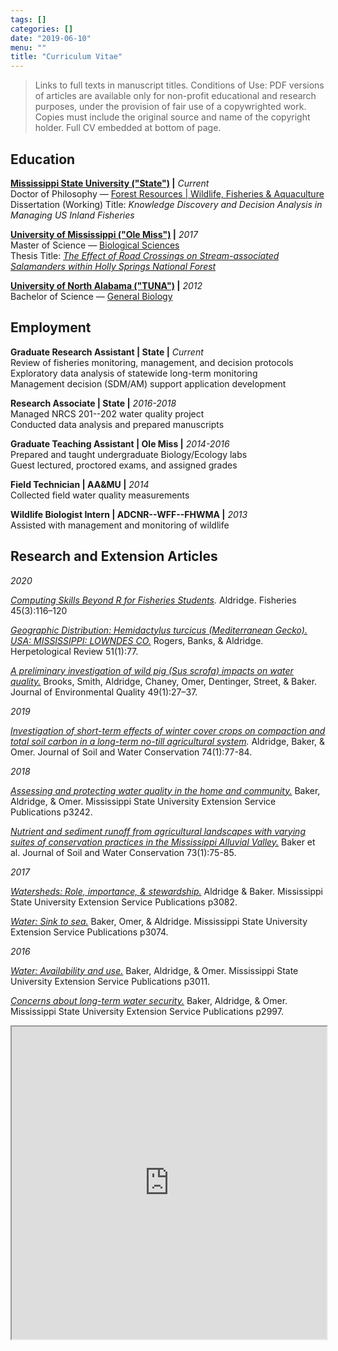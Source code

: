 ```yaml
---
tags: []
categories: []
date: "2019-06-10"
menu: ""
title: "Curriculum Vitae"
---
```


> Links to full texts in manuscript titles. Conditions of Use: PDF versions of articles are available only for non-profit educational and research purposes, under the provision of fair use of a copywrighted work. Copies must include the original source and name of the copyright holder. Full CV embedded at bottom of page.  

## Education

__[Mississippi State University ("State")](www.msstate.edu) |__ _Current_  
    Doctor of Philosophy — [Forest Resources | Wildlife, Fisheries & Aquaculture](http://www.cfr.msstate.edu/wildlife/fisheries.asp)  
    Dissertation (Working) Title: _Knowledge Discovery and Decision Analysis in Managing US Inland Fisheries_  
    
__[University of Mississippi ("Ole Miss")](http://www.olemiss.edu/) |__ _2017_  
    Master of Science — [Biological Sciences](https://biology.olemiss.edu/)  
    Thesis Title: [_The Effect of Road Crossings on Stream-associated Salamanders within Holly Springs National Forest_](https://search.proquest.com/docview/1925911777) <a href="https://plu.mx/plum/a/?repo_url=https://search.proquest.com/docview/1925911777" data-popup="right" data-badge="true" class="plumx-plum-print-popup plum-bigben-theme" data-site="plum" data-hide-when-empty="true"></a>

__[University of North Alabama ("TUNA")](https://www.una.edu/) |__ _2012_  
    Bachelor of Science — [General Biology](https://www.una.edu/biology/)  


## Employment

__Graduate Research Assistant | State |__ _Current_  
    Review of fisheries monitoring, management, and decision protocols  
    Exploratory data analysis of statewide long-term monitoring  
    Management decision (SDM/AM) support application development  

__Research Associate | State |__ _2016-2018_  
    Managed NRCS 201--202 water quality project  
    Conducted data analysis and prepared manuscripts  

__Graduate Teaching Assistant | Ole Miss |__ _2014-2016_  
    Prepared and taught undergraduate Biology/Ecology labs  
    Guest lectured, proctored exams, and assigned grades  
    
__Field Technician | AA&MU |__ _2014_  
    Collected field water quality measurements

__Wildlife Biologist Intern | ADCNR--WFF--FHWMA |__ _2013_  
    Assisted with management and monitoring of wildlife


## Research and Extension Articles  

_2020_

_[Computing Skills Beyond R for Fisheries Students](https://doi.org/10.1002/fsh.10392)._ Aldridge. Fisheries 45(3):116–120

*[Geographic Distribution: Hemidactylus turcicus (Mediterranean Gecko). USA: MISSISSIPPI: LOWNDES CO.](https://www.dropbox.com/s/pchyjdvfqj6gm9p/HR_Mar_2020_Final_150dpi_Geographic%20Distribution.pdf?dl=1)* Rogers, Banks, & Aldridge. Herpetological Review 51(1):77.

_[A preliminary investigation of wild pig (Sus scrofa) impacts on water quality.](https://doi.org/10.1002/jeq2.20036)_ Brooks, Smith, Aldridge, Chaney, Omer, Dentinger, Street, & Baker. Journal of Environmental Quality 49(1):27–37.

_2019_

_[Investigation of short-term effects of winter cover crops on compaction and total soil carbon in a long-term no-till agricultural system](http://www.jswconline.org/content/74/1/77.short)._ Aldridge, Baker, & Omer. Journal of Soil and Water Conservation 74(1):77-84. <a href="https://plu.mx/plum/a/?doi=10.2489/jswc.74.1.77" data-popup="right" data-badge="true" class="plumx-plum-print-popup plum-bigben-theme" data-site="plum" data-hide-when-empty="true"></a>  

_2018_

_[Assessing and protecting water quality in the home and community.](http://extension.msstate.edu/sites/default/files/publications//p3242.pdf)_ Baker, Aldridge, & Omer. Mississippi State University Extension Service Publications p3242. <a href="https://plu.mx/plum/a/?repo_url=http://extension.msstate.edu/sites/default/files/publications//p3242.pdf" data-popup="right" data-badge="true" class="plumx-plum-print-popup plum-bigben-theme" data-site="plum" data-hide-when-empty="true"></a>

_[Nutrient and sediment runoff from agricultural landscapes with varying suites of conservation practices in the Mississippi Alluvial Valley.](http://www.jswconline.org/content/73/1/75.short)_ Baker et al. Journal of Soil and Water Conservation 73(1):75-85. <a href="https://plu.mx/plum/a/?doi=10.2489/jswc.73.1.75" data-popup="right" data-badge="true" class="plumx-plum-print-popup plum-bigben-theme" data-site="plum" data-hide-when-empty="true"></a> 

_2017_

_[Watersheds: Role, importance, & stewardship.](http://extension.msstate.edu/sites/default/files/publications/publications/p3082.pdf)_ Aldridge & Baker. Mississippi State University Extension Service Publications p3082. <a href="https://plu.mx/plum/a/?repo_url=http://extension.msstate.edu/sites/default/files/publications/publications/p3082.pdf" data-popup="right" data-badge="true" class="plumx-plum-print-popup plum-bigben-theme" data-site="plum" data-hide-when-empty="true"></a>

_[Water: Sink to sea.](http://extension.msstate.edu/sites/default/files/publications/publications/p3074.pdf)_ Baker, Omer, & Aldridge. Mississippi State University Extension Service Publications p3074. <a href="https://plu.mx/plum/a/?repo_url=http://extension.msstate.edu/sites/default/files/publications/publications/p3074.pdf" data-popup="right" data-badge="true" class="plumx-plum-print-popup plum-bigben-theme" data-site="plum" data-hide-when-empty="true"></a>

_2016_

_[Water: Availability and use.](http://extension.msstate.edu/sites/default/files/publications/publications/p3011.pdf)_ Baker, Aldridge, & Omer. Mississippi State University Extension Service Publications p3011. <a href="https://plu.mx/plum/a/?repo_url=http://extension.msstate.edu/sites/default/files/publications/publications/p3011.pdf" data-popup="right" data-badge="true" class="plumx-plum-print-popup plum-bigben-theme" data-site="plum" data-hide-when-empty="true"></a>

_[Concerns about long-term water security.](http://extension.msstate.edu/sites/default/files/publications/publications/p2997.pdf)_ Baker, Aldridge, & Omer. Mississippi State University Extension Service Publications p2997. <a href="https://plu.mx/plum/a/?repo_url=http://extension.msstate.edu/sites/default/files/publications/publications/p2997.pdf" data-popup="right" data-badge="true" class="plumx-plum-print-popup plum-bigben-theme" data-site="plum" data-hide-when-empty="true"></a>


<iframe src="https://docs.google.com/gview?url=https://github.com/AldridgeCaleb/aldridgecaleb.github.io/raw/master/docs/Aldridge_CV.pdf&embedded=true" width="100%" height="500px" frameborder="1"></iframe>
